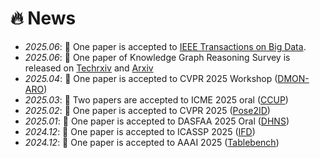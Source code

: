 # 🔥 News
- *2025.06*: 🎉 One paper is accepted to [IEEE Transactions on Big Data](https://arxiv.org/abs/2410.04488).
- *2025.06*: 🎉 One paper of Knowledge Graph Reasoning Survey is released on [Techrxiv](https://www.techrxiv.org/doi/full/10.36227/techrxiv.174961563.32605293/v1) and [Arxiv](https://arxiv.org/abs/2506.11012)
- *2025.04*: 🎉 One paper is accepted to CVPR 2025 Workshop ([DMON-ARO](https://arxiv.org/abs/2504.11798))
- *2025.03*: 🎉 Two papers are accepted to ICME 2025 oral ([CCUP](https://arxiv.org/abs/2410.13567))
- *2025.02*: 🎉 One paper is accepted to CVPR 2025 ([Pose2ID](https://arxiv.org/abs/2503.00938))
- *2025.01*: 🎉 One paper is accepted to DASFAA 2025 Oral ([DHNS](https://arxiv.org/abs/2501.15393))
- *2024.12*: 🎉 One paper is accepted to ICASSP 2025 ([IFD](https://arxiv.org/abs/2501.05851))
- *2024.12*: 🎉 One paper is accepted to AAAI 2025 ([Tablebench](https://arxiv.org/abs/2408.09174))
